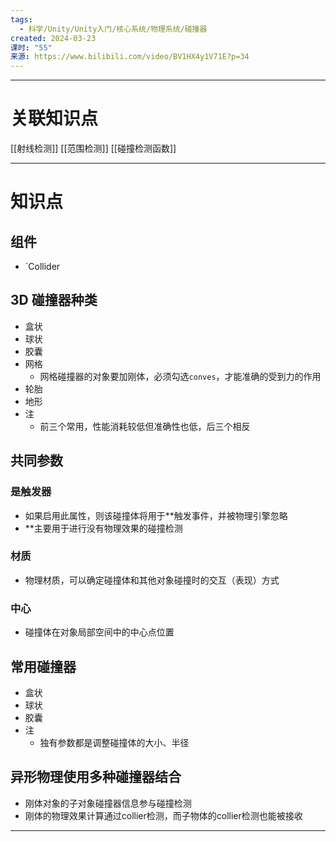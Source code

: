 ```yaml
---
tags:
  - 科学/Unity/Unity入门/核心系统/物理系统/碰撞器
created: 2024-03-23
课时: "55"
来源: https://www.bilibili.com/video/BV1HX4y1V71E?p=34
---
```


---
# 关联知识点

[[射线检测]] [[范围检测]] [[碰撞检测函数]]


---
# 知识点

## 组件

- `Collider
## 3D 碰撞器种类

- 盒状
- 球状
- 胶囊
- 网格
	- 网格碰撞器的对象要加刚体，必须勾选`conves`，才能准确的受到力的作用
- 轮胎
- 地形
- 注
	- 前三个常用，性能消耗较低但准确性也低，后三个相反
## 共同参数

### 是触发器

- 如果启用此属性，则该碰撞体将用于**触发事件，并被物理引擎忽略
- **主要用于进行没有物理效果的碰撞检测
### 材质

- 物理材质，可以确定碰撞体和其他对象碰撞时的交互（表现）方式
### 中心

- 碰撞体在对象局部空间中的中心点位置
## 常用碰撞器

- 盒状
- 球状
- 胶囊
- 注
	- 独有参数都是调整碰撞体的大小、半径 
## 异形物理使用多种碰撞器结合

- 刚体对象的子对象碰撞器信息参与碰撞检测
- 刚体的物理效果计算通过collier检测，而子物体的collier检测也能被接收

---
